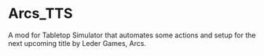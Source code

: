 # Arcs_TTS
A mod for Tabletop Simulator that automates some actions and setup for the next upcoming title by Leder Games, Arcs.
